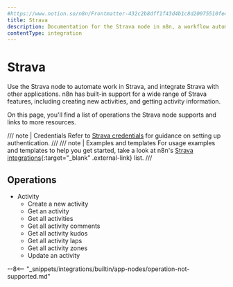 ```yaml
---
#https://www.notion.so/n8n/Frontmatter-432c2b8dff1f43d4b1c8d20075510fe4
title: Strava
description: Documentation for the Strava node in n8n, a workflow automation platform. Includes details of operations and configuration, and links to examples and credentials information.
contentType: integration
---
```


# Strava

Use the Strava node to automate work in Strava, and integrate Strava with other applications. n8n has built-in support for a wide range of Strava features, including creating new activities, and getting activity information. 

On this page, you'll find a list of operations the Strava node supports and links to more resources.

/// note | Credentials
Refer to [Strava credentials](/integrations/builtin/credentials/strava/) for guidance on setting up authentication. 
///
/// note | Examples and templates
For usage examples and templates to help you get started, take a look at n8n's [Strava integrations](https://n8n.io/integrations/strava/){:target="_blank" .external-link} list.
///

## Operations

* Activity
    * Create a new activity
    * Get an activity
    * Get all activities
    * Get all activity comments
    * Get all activity kudos
    * Get all activity laps
    * Get all activity zones
    * Update an activity

--8<-- "_snippets/integrations/builtin/app-nodes/operation-not-supported.md"
